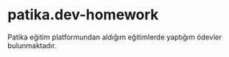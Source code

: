 # patika.dev-homework
Patika eğitim platformundan aldığım eğitimlerde yaptığım ödevler bulunmaktadır.

